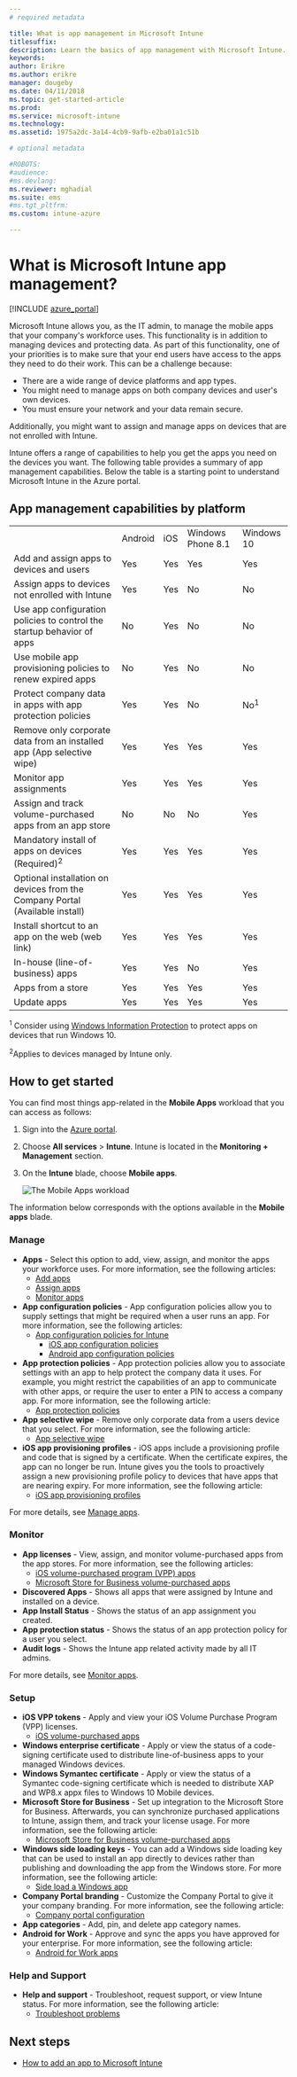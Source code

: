 ```yaml
---
# required metadata

title: What is app management in Microsoft Intune
titlesuffix:
description: Learn the basics of app management with Microsoft Intune.
keywords:
author: Erikre
ms.author: erikre
manager: dougeby
ms.date: 04/11/2018
ms.topic: get-started-article
ms.prod:
ms.service: microsoft-intune
ms.technology:
ms.assetid: 1975a2dc-3a14-4cb9-9afb-e2ba01a1c51b

# optional metadata

#ROBOTS:
#audience:
#ms.devlang:
ms.reviewer: mghadial
ms.suite: ems
#ms.tgt_pltfrm:
ms.custom: intune-azure

---
```


# What is Microsoft Intune app management?


[!INCLUDE [azure_portal](./includes/azure_portal.md)]

Microsoft Intune allows you, as the IT admin, to manage the mobile apps that your company's workforce uses. This functionality is in addition to managing devices and protecting data. As part of this functionality, one of your priorities is to make sure that your end users have access to the apps they need to do their work. This can be a challenge because:
- There are a wide range of device platforms and app types.
- You might need to manage apps on both company devices and user's own devices.
- You must ensure your network and your data remain secure.

Additionally, you might want to assign and manage apps on devices that are not enrolled with Intune.

Intune offers a range of capabilities to help you get the apps you need on the devices you want. The following table provides a summary of app management capabilities. Below the table is a starting point to understand Microsoft Intune in the Azure portal.

## App management capabilities by platform

||||||
|-|-|-|-|-|
|&nbsp; |Android|iOS|Windows Phone 8.1|Windows 10|
|Add and assign apps to devices and users|Yes|Yes|Yes|Yes|
|Assign apps to devices not enrolled with Intune|Yes|Yes|No|No|
|Use app configuration policies to control the startup behavior of apps|No|Yes|No|No|
|Use mobile app provisioning policies to renew expired apps|No|Yes|No|No|
|Protect company data in apps with app protection policies|Yes|Yes|No|No<sup>1</sup>|
|Remove only corporate data from an installed app (App selective wipe)|Yes|Yes|Yes|Yes|
|Monitor app assignments|Yes|Yes|Yes|Yes|
|Assign and track volume-purchased apps from an app store|No|No|No|Yes|
|Mandatory install of apps on devices (Required)<sup>2</sup>|Yes|Yes|Yes|Yes|
|Optional installation on devices from the Company Portal (Available install)|Yes|Yes|Yes|Yes|
|Install shortcut to an app on the web (web link)|Yes|Yes|Yes|Yes|
|In-house (line-of-business) apps|Yes|Yes|No|Yes|
|Apps from a store|Yes|Yes|Yes|Yes|
|Update apps|Yes|Yes|Yes|Yes|

<sup>1</sup> Consider using [Windows Information Protection](windows-information-protection-configure.md) to protect apps on devices that run Windows 10.

<sup>2</sup>Applies to devices managed by Intune only.

## How to get started

You can find most things app-related in the **Mobile Apps** workload that you can access as follows:

1. Sign into the [Azure portal](https://portal.azure.com).
2. Choose **All services** > **Intune**. Intune is located in the **Monitoring + Management** section.
3. On the **Intune** blade, choose **Mobile apps**.

    ![The Mobile Apps workload](./media/apps-workload.png)

The information below corresponds with the options available in the **Mobile apps** blade.

### Manage
- **Apps** - Select this option to add, view, assign, and monitor the apps your workforce uses. For more information, see the following articles:
    - [Add apps](apps-add.md)
    - [Assign apps](apps-deploy.md)
    - [Monitor apps](apps-monitor.md)
- **App configuration policies** - App configuration policies allow you to supply settings that might be required when a user runs an app. For more information, see the following articles:
    - [App configuration policies for Intune](app-configuration-policies-overview.md)
        - [iOS app configuration policies](app-configuration-policies-use-ios.md)
        - [Android app configuration policies](app-configuration-policies-use-android.md)
- **App protection policies** - App protection policies allow you to associate settings with an app to help protect the company data it uses. For example, you might restrict the capabilities of an app to communicate with other apps, or require the user to enter a PIN to access a company app. For more information, see the following article:
    - [App protection policies](app-protection-policies.md)
- **App selective wipe** - Remove only corporate data from a users device that you select. For more information, see the following article:
    - [App selective wipe](apps-selective-wipe.md)
- **iOS app provisioning profiles** - iOS apps include a provisioning profile and code that is signed by a certificate. When the certificate expires, the app can no longer be run. Intune gives you the tools to proactively assign a new provisioning profile policy to devices that have apps that are nearing expiry. For more information, see the following article:
    - [iOS app provisioning profiles](app-provisioning-profile-ios.md)

For more details, see [Manage apps](app-management.md).

### Monitor
- **App licenses** - View, assign, and monitor volume-purchased apps from the app stores. For more information, see the following articles:
    - [iOS volume-purchased program (VPP) apps](vpp-apps-ios.md)
    - [Microsoft Store for Business volume-purchased apps](windows-store-for-business.md)
- **Discovered Apps** - Shows all apps that were assigned by Intune and installed on a device.
- **App Install Status** - Shows the status of an app assignment you created.
- **App protection status** - Shows the status of an app protection policy for a user you select.
- **Audit logs** - Shows the Intune app related activity made by all IT admins.

For more details, see [Monitor apps](apps-monitor.md).

### Setup
- **iOS VPP tokens** - Apply and view your iOS Volume Purchase Program (VPP) licenses.
    - [iOS volume-purchased apps](vpp-apps-ios.md)
- **Windows enterprise certificate** - Apply or view the status of a code-signing certificate used to distribute line-of-business apps to your managed Windows devices.
- **Windows Symantec certificate** - Apply or view the status of a Symantec code-signing certificate which is needed to distribute XAP and WP8.x appx files to Windows 10 Mobile devices.
- **Microsoft Store for Business** - Set up integration to the Microsoft Store for Business. Afterwards, you can synchronize purchased applications to Intune, assign them, and track your license usage. For more information, see the following article:
    - [Microsoft Store for Business volume-purchased apps](windows-store-for-business.md)
- **Windows side loading keys** - You can add a Windows side loading key that can be used to install an app directly to devices rather than publishing and downloading the app from the Windows store. For more information, see the following article:
    - [Side load a Windows app](app-sideload-windows.md)
- **Company Portal branding** - Customize the Company Portal to give it your company branding. For more information, see the following article:
    - [Company portal configuration](company-portal-app.md)
- **App categories** - Add, pin, and delete app category names.
- **Android for Work** - Approve and sync the apps you have approved for your enterprise. For more information, see the following article:
    - [Android for Work apps](apps-add-android-for-work.md)

### Help and Support
- **Help and support** - Troubleshoot, request support, or view Intune status. For more information, see the following article:
    - [Troubleshoot problems](help-desk-operators.md)

## Next steps

- [How to add an app to Microsoft Intune](apps-add.md)
